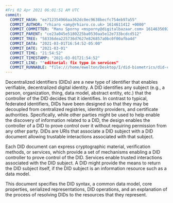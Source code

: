 ```yaml
---
#Fri 02 Apr 2021 06:01:51 AM UTC
commit:
  COMMIT_HASH: "ee712354966aa362dc0ec9638becfc754eb97a55"
  COMMIT_AUTHOR: "rhiaro <amy@rhiaro.co.uk> 1614611412 +0000"
  COMMIT_COMMITTER: "Manu Sporny <msporny@digitalbazaar.com> 1614635692 -0500"
  COMMIT_PARENT: "ce23a045e5180225ba0530aa5e12e733bcdcd512"
  COMMIT_TREE: "58336dea225736d7627e826857a0bc0f00afba4d"
  COMMIT_DATA: "2021-03-01T16:54:52-05:00"
  COMMIT_DATE: "2021-03-01"
  COMMIT_TIME: "21:54:52"
  COMMIT_TIMESTAMP: "2021-03-01T21:54:52"
  COMMIT_LINE: ""editorial: fix typo in services"
  COMMIT_RUNNABLE: "file:///home/ewelton/Desktop/I/did-biometrics/did-core-dataset/analysis/gitinfo/ee712354966aa362dc0ec9638becfc754eb97a55/snapshot/index.html"
---
```


<section id="abstract">
<p>
<a>Decentralized identifiers</a> (DIDs) are a new type of identifier that
enables verifiable, decentralized digital identity. A <a>DID</a> identifies any
subject (e.g., a person, organization, thing, data model, abstract entity, etc.)
that the controller of the <a>DID</a> decides that it identifies. In contrast to
typical, federated identifiers, <a>DIDs</a> have been designed so that they may
be decoupled from centralized registries, identity providers, and certificate
authorities. Specifically, while other parties might be used to help enable the
discovery of information related to a <a>DID</a>, the design enables the
controller of a <a>DID</a> to prove control over it without requiring permission
from any other party. <a>DIDs</a> are <a>URIs</a> that associate a <a>DID
subject</a> with a <a>DID document</a> allowing trustable interactions
associated with that subject.
    </p>
<p>
Each <a>DID document</a> can express cryptographic material, <a>verification
methods</a>, or <a>services</a>, which provide a set of mechanisms enabling a
<a>DID controller</a> to prove control of the <a>DID</a>. <a>Services</a> enable
trusted interactions associated with the <a>DID subject</a>. A <a>DID</a> might
provide the means to return the <a>DID subject</a> itself, if the <a>DID
subject</a> is an information resource such as a data model.
    </p>
<p>
This document specifies the DID syntax, a common data model, core properties,
serialized representations, DID operations, and an explanation of the process
of resolving DIDs to the resources that they represent.
    </p>
</section>
